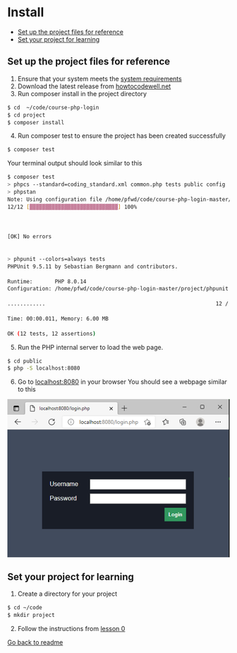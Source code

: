 # Install

- [Set up the project files for reference](#set-up-the-project-files-for-reference)
- [Set your project for learning](#set-your-project-for-learning)

## Set up the project files for reference
1. Ensure that your system meets the [system requirements](requirements.md)
2. Download the latest release from [howtocodewell.net](https://howtocodewell.net)
3. Run composer install in the project directory
```bash
$ cd  ~/code/course-php-login
$ cd project
$ composer install
```

4. Run composer test to ensure the project has been created successfully
```bash
$ composer test
```

Your terminal output should look similar to this
```bash
$ composer test
> phpcs --standard=coding_standard.xml common.php tests public config
> phpstan
Note: Using configuration file /home/pfwd/code/course-php-login-master/project/phpstan.neon.
12/12 [▓▓▓▓▓▓▓▓▓▓▓▓▓▓▓▓▓▓▓▓▓▓▓▓▓▓▓▓] 100%



[OK] No errors


> phpunit --colors=always tests
PHPUnit 9.5.11 by Sebastian Bergmann and contributors.

Runtime:       PHP 8.0.14
Configuration: /home/pfwd/code/course-php-login-master/project/phpunit.xml

............                                                      12 / 12 (100%)

Time: 00:00.011, Memory: 6.00 MB

OK (12 tests, 12 assertions)
```

5. Run the PHP internal server to load the web page.
```bash
$ cd public
$ php -S localhost:8080
```
6. Go to [localhost:8080](http://localhost:8080) in your browser
You should see a webpage similar to this

![Login screen](images/login_screen.png) 

## Set your project for learning

1.  Create a directory for your project
```bash
$ cd ~/code
$ mkdir project
```

2. Follow the instructions from [lesson 0](lessons/lesson_0.md)

[Go back to readme](../README.md)
